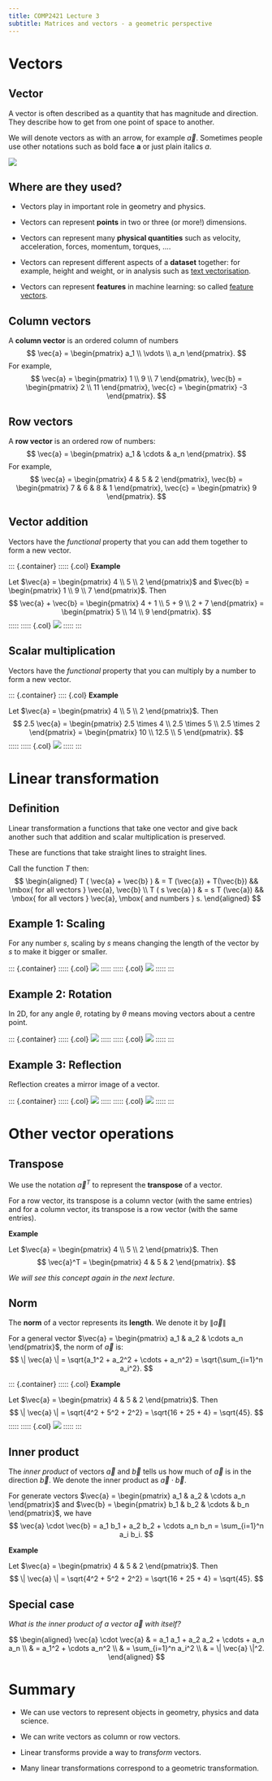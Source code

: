 ```yaml
---
title: COMP2421 Lecture 3
subtitle: Matrices and vectors - a geometric perspective
---
```


# Vectors

## Vector

A vector is often described as a quantity that has magnitude and direction.
They describe how to get from one point of space to another.

We will denote vectors as with an arrow, for example $\vec{a}$.
Sometimes people use other notations such as bold face $\mathbf{a}$ or just plain italics $a$.

![](../img/lec03/vector.svg)


## Where are they used?

- Vectors play in important role in geometry and physics.

- Vectors can represent **points** in two or three  (or more!) dimensions.

- Vectors can represent many **physical quantities** such as velocity, acceleration, forces, momentum, torques, ....

- Vectors can represent different aspects of a **dataset** together: for example, height and weight, or in analysis such as [text vectorisation](https://towardsdatascience.com/why-data-is-represented-as-a-vector-in-data-science-problems-a195e0b17e99).

- Vectors can represent **features** in machine learning: so called [feature vectors](https://brilliant.org/wiki/feature-vector/).

## Column vectors

A **column vector** is an ordered column of numbers
$$
 \vec{a} = \begin{pmatrix} a_1 \\ \vdots \\ a_n \end{pmatrix}.
$$
For example,
$$
 \vec{a} = \begin{pmatrix} 1 \\ 9 \\ 7 \end{pmatrix},
 \vec{b} = \begin{pmatrix} 2 \\ 11 \end{pmatrix},
 \vec{c} = \begin{pmatrix} -3 \end{pmatrix}.
$$

## Row vectors

A **row vector** is an ordered row of numbers:
$$
 \vec{a} = \begin{pmatrix} a_1 & \cdots & a_n \end{pmatrix}.
$$
For example,
$$
 \vec{a} = \begin{pmatrix} 4 & 5 & 2 \end{pmatrix},
 \vec{b} = \begin{pmatrix} 7 & 6 & 8 & 1 \end{pmatrix},
 \vec{c} = \begin{pmatrix} 9 \end{pmatrix}.
$$

## Vector addition

Vectors have the *functional* property that you can add them together to form a new vector.

::: {.container}
::::: {.col}
**Example**

Let $\vec{a} = \begin{pmatrix} 4 \\ 5 \\ 2 \end{pmatrix}$ and $\vec{b} = \begin{pmatrix} 1 \\ 9 \\ 7 \end{pmatrix}$. Then
$$
 \vec{a} + \vec{b} = \begin{pmatrix} 4 + 1 \\ 5 + 9 \\ 2 + 7 \end{pmatrix} = \begin{pmatrix} 5 \\ 14 \\ 9 \end{pmatrix}.
$$
:::::
::::: {.col}
![](../img/lec03/addition.svg)
:::::
:::

## Scalar multiplication

Vectors have the *functional* property that you can multiply by a number to form a new vector.

::: {.container}
:::: {.col}
**Example**

Let $\vec{a} = \begin{pmatrix} 4 \\ 5 \\ 2 \end{pmatrix}$.
Then
$$
 2.5 \vec{a} = \begin{pmatrix} 2.5 \times 4 \\ 2.5 \times 5 \\ 2.5 \times 2 \end{pmatrix} = \begin{pmatrix} 10 \\ 12.5 \\ 5 \end{pmatrix}.
$$
:::::
::::: {.col}
![](../img/lec03/multiplication.svg)
:::::
:::

# Linear transformation

## Definition

Linear transformation a functions that take one vector and give back another such that addition and scalar multiplication is preserved.

These are functions that take straight lines to straight lines.

Call the function $T$ then:
$$
\begin{aligned}
  T ( \vec{a} + \vec{b} ) & = T (\vec{a}) + T(\vec{b}) && \mbox{ for all vectors } \vec{a}, \vec{b} \\
  T ( s \vec{a} ) & = s T (\vec{a}) && \mbox{ for all vectors } \vec{a}, \mbox{ and numbers } s.
\end{aligned}
$$

## Example 1: Scaling

For any number $s$, scaling by $s$ means changing the length of the vector by $s$ to make it bigger or smaller.

::: {.container}
::::: {.col}
![](../img/lec03/multiplication.svg)
:::::
::::: {.col}
![](../img/lec03/hen-scaling.svg)
:::::
:::

## Example 2: Rotation

In 2D, for any angle $\theta$, rotating by $\theta$ means moving vectors about a centre point.

::: {.container}
::::: {.col}
![](../img/lec03/rotation.svg)
:::::
::::: {.col}
![](../img/lec03/hen-rotation.svg)
:::::
:::

## Example 3: Reflection

Reflection creates a mirror image of a vector.

::: {.container}
::::: {.col}
![](../img/lec03/reflection.svg)
:::::
::::: {.col}
![](../img/lec03/hen-reflection.svg)
:::::
:::

# Other vector operations

## Transpose

We use the notation $\vec{a}^T$ to represent the **transpose** of a vector.

For a row vector, its transpose is a column vector (with the same entries) and for a column vector, its transpose is a row vector (with the same entries).

**Example**

Let $\vec{a} = \begin{pmatrix} 4 \\ 5 \\ 2 \end{pmatrix}$.
Then
$$
 \vec{a}^T = \begin{pmatrix} 4 & 5 & 2 \end{pmatrix}.
$$

*We will see this concept again in the next lecture*.

## Norm

The **norm** of a vector represents its **length**. We denote it by $\| \vec{a} \|$

For a general vector $\vec{a} = \begin{pmatrix} a_1 & a_2 & \cdots a_n \end{pmatrix}$, the norm of $\vec{a}$ is:
$$
 \| \vec{a} \|
 = \sqrt{a_1^2 + a_2^2 + \cdots + a_n^2}
 = \sqrt{\sum_{i=1}^n a_i^2}.
$$

::: {.container}
::::: {.col}
**Example**

Let $\vec{a} = \begin{pmatrix} 4 & 5 & 2 \end{pmatrix}$.
Then
$$
 \| \vec{a} \| = \sqrt{4^2 + 5^2 + 2^2} = \sqrt{16 + 25 + 4} = \sqrt{45}.
$$
:::::
::::: {.col}
![](../img/lec03/norm.svg)
:::::
:::

## Inner product

The *inner product* of vectors $\vec{a}$ and $\vec{b}$ tells us how much of $\vec{a}$ is in the direction $\vec{b}$. We denote the inner product as $\vec{a} \cdot \vec{b}$.

For generate vectors $\vec{a} = \begin{pmatrix} a_1 & a_2 & \cdots a_n \end{pmatrix}$ and $\vec{b} = \begin{pmatrix} b_1 & b_2 & \cdots & b_n \end{pmatrix}$, we have
$$
 \vec{a} \cdot \vec{b} = a_1 b_1 + a_2 b_2 + \cdots a_n b_n = \sum_{i=1}^n a_i b_i.
$$

**Example**

Let $\vec{a} = \begin{pmatrix} 4 & 5 & 2 \end{pmatrix}$.
Then
$$
 \| \vec{a} \| = \sqrt{4^2 + 5^2 + 2^2} = \sqrt{16 + 25 + 4} = \sqrt{45}.
$$

## Special case

*What is the inner product of a vector $\vec{a}$ with itself?*

$$
\begin{aligned}
 \vec{a} \cdot \vec{a}
 & = a_1 a_1 + a_2 a_2 + \cdots + a_n a_n \\
 & = a_1^2 + \cdots a_n^2 \\
 & = \sum_{i=1}^n a_i^2 \\
 & = \| \vec{a} \|^2.
\end{aligned}
$$

# Summary

- We can use vectors to represent objects in geometry, physics and data science.

- We can write vectors as column or row vectors.

- Linear transforms provide a way to *transform* vectors.

- Many linear transformations correspond to a geometric transformation.
